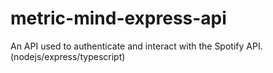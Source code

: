 # metric-mind-express-api
An API used to authenticate and interact with the Spotify API. (nodejs/express/typescript)
